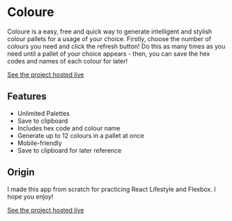 # Coloure
Coloure is a easy, free and quick way to generate intelligent and stylish colour pallets for a usage of your choice. Firstly, choose the number of colours you need and click the refresh button! Do this as many times as you need until a pallet of your choice appears - then, you can save the hex codes and names of each colour for later!

[See the project hosted live](https://coloure.dyst.dev)

## Features

 - Unlimited Palettes
 - Save to clipboard
 - Includes hex code and colour name
 - Generate up to 12 colours in a pallet at once
 - Mobile-friendly
 - Save to clipboard for later reference
## Origin
I made this app from scratch for practicing React Lifestyle and Flexbox. I hope you enjoy!

[See the project hosted live](https://coloure.dyst.dev)
